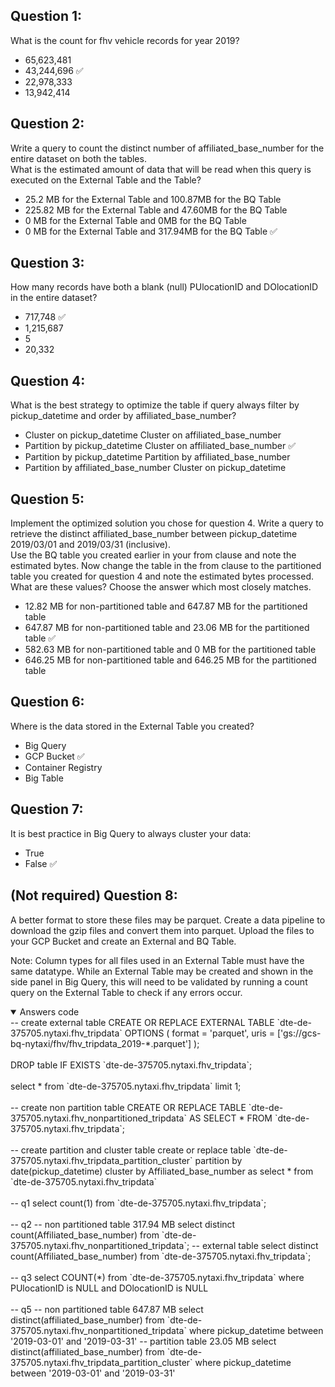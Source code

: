 ## Question 1:
What is the count for fhv vehicle records for year 2019?
- 65,623,481
- 43,244,696 ✅
- 22,978,333
- 13,942,414

## Question 2:
Write a query to count the distinct number of affiliated_base_number for the entire dataset on both the tables.</br> 
What is the estimated amount of data that will be read when this query is executed on the External Table and the Table?

- 25.2 MB for the External Table and 100.87MB for the BQ Table
- 225.82 MB for the External Table and 47.60MB for the BQ Table
- 0 MB for the External Table and 0MB for the BQ Table
- 0 MB for the External Table and 317.94MB for the BQ Table ✅


## Question 3:
How many records have both a blank (null) PUlocationID and DOlocationID in the entire dataset?
- 717,748 ✅
- 1,215,687
- 5
- 20,332

## Question 4:
What is the best strategy to optimize the table if query always filter by pickup_datetime and order by affiliated_base_number?
- Cluster on pickup_datetime Cluster on affiliated_base_number
- Partition by pickup_datetime Cluster on affiliated_base_number ✅
- Partition by pickup_datetime Partition by affiliated_base_number
- Partition by affiliated_base_number Cluster on pickup_datetime

## Question 5:
Implement the optimized solution you chose for question 4. Write a query to retrieve the distinct affiliated_base_number between pickup_datetime 2019/03/01 and 2019/03/31 (inclusive).</br> 
Use the BQ table you created earlier in your from clause and note the estimated bytes. Now change the table in the from clause to the partitioned table you created for question 4 and note the estimated bytes processed. What are these values? Choose the answer which most closely matches.
- 12.82 MB for non-partitioned table and 647.87 MB for the partitioned table
- 647.87 MB for non-partitioned table and 23.06 MB for the partitioned table ✅
- 582.63 MB for non-partitioned table and 0 MB for the partitioned table
- 646.25 MB for non-partitioned table and 646.25 MB for the partitioned table


## Question 6: 
Where is the data stored in the External Table you created?

- Big Query
- GCP Bucket ✅
- Container Registry
- Big Table


## Question 7:
It is best practice in Big Query to always cluster your data:
- True
- False ✅


## (Not required) Question 8:
A better format to store these files may be parquet. Create a data pipeline to download the gzip files and convert them into parquet. Upload the files to your GCP Bucket and create an External and BQ Table. 


Note: Column types for all files used in an External Table must have the same datatype. While an External Table may be created and shown in the side panel in Big Query, this will need to be validated by running a count query on the External Table to check if any errors occur. 
  
  
<details open>
<summary>Answers code</summary>  
-- create external table
CREATE OR REPLACE EXTERNAL TABLE `dte-de-375705.nytaxi.fhv_tripdata`
OPTIONS (
  format = 'parquet',
  uris = ['gs://gcs-bq-nytaxi/fhv/fhv_tripdata_2019-*.parquet']
);
  <br><br>  
DROP table IF EXISTS `dte-de-375705.nytaxi.fhv_tripdata`;  
  <br><br>
select * from `dte-de-375705.nytaxi.fhv_tripdata` limit 1;  
  <br><br>
-- create non partition table
CREATE OR REPLACE TABLE `dte-de-375705.nytaxi.fhv_nonpartitioned_tripdata`
AS SELECT * FROM `dte-de-375705.nytaxi.fhv_tripdata`;  
  <br><br>
-- create partition and cluster table 
create or replace table `dte-de-375705.nytaxi.fhv_tripdata_partition_cluster`
partition by date(pickup_datetime)
cluster by Affiliated_base_number as 
select * from `dte-de-375705.nytaxi.fhv_tripdata`  
  <br><br>
-- q1
select count(1) from `dte-de-375705.nytaxi.fhv_tripdata`;
  <br><br>
-- q2 
-- non partitioned table 317.94 MB
select distinct count(Affiliated_base_number) from `dte-de-375705.nytaxi.fhv_nonpartitioned_tripdata`;
-- external table
select distinct count(Affiliated_base_number) from `dte-de-375705.nytaxi.fhv_tripdata`;
  <br><br>
-- q3
select COUNT(*) 
from `dte-de-375705.nytaxi.fhv_tripdata` 
where PUlocationID is NULL and DOlocationID is NULL
  <br><br>
-- q5
-- non partitioned table 647.87 MB
select distinct(affiliated_base_number)
from `dte-de-375705.nytaxi.fhv_nonpartitioned_tripdata`
where pickup_datetime between '2019-03-01' and '2019-03-31'
-- partition table 23.05 MB
select distinct(affiliated_base_number)
from `dte-de-375705.nytaxi.fhv_tripdata_partition_cluster`
where pickup_datetime between '2019-03-01' and '2019-03-31' 
  <br><br>
</details>
